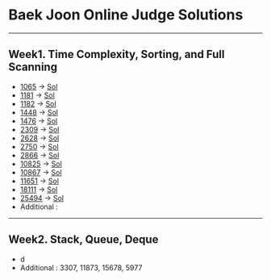 # Baek Joon Online Judge Solutions
---
## Week1. Time Complexity, Sorting, and Full Scanning
* [1065](https://www.acmicpc.net/problem/1065) → [Sol](https://github.com/JoonHyeok-hozy-Kim/algorithm_study/blob/main/BaekJoon/Solutions/Week1/Sol_01_220913_1065.py)
* [1181](https://www.acmicpc.net/problem/1181) → [Sol](https://github.com/JoonHyeok-hozy-Kim/algorithm_study/blob/main/BaekJoon/Solutions/Week1/Sol_02_220913_1181.py)
* [1182](https://www.acmicpc.net/problem/1182) → [Sol](https://github.com/JoonHyeok-hozy-Kim/algorithm_study/blob/main/BaekJoon/Solutions/Week1/Sol_03_220914_1182.py)
* [1448](https://www.acmicpc.net/problem/1448) → [Sol](https://github.com/JoonHyeok-hozy-Kim/algorithm_study/blob/main/BaekJoon/Solutions/Week1/Sol_04_220914_1448.py)
* [1476](https://www.acmicpc.net/problem/1476) → [Sol](https://github.com/JoonHyeok-hozy-Kim/algorithm_study/blob/main/BaekJoon/Solutions/Week1/Sol_05_220915_1476.py)
* [2309](https://www.acmicpc.net/problem/2309) → [Sol](https://github.com/JoonHyeok-hozy-Kim/algorithm_study/blob/main/BaekJoon/Solutions/Week1/Sol_06_220915_2309.py)
* [2628](https://www.acmicpc.net/problem/2628) → [Sol](https://github.com/JoonHyeok-hozy-Kim/algorithm_study/blob/main/BaekJoon/Solutions/Week1/Sol_07_220915_2628.py)
* [2750](https://www.acmicpc.net/problem/2750) → [Sol](https://github.com/JoonHyeok-hozy-Kim/algorithm_study/blob/main/BaekJoon/Solutions/Week1/Sol_08_220915_2750.py)
* [2866](https://www.acmicpc.net/problem/2866) → [Sol](https://github.com/JoonHyeok-hozy-Kim/algorithm_study/blob/main/BaekJoon/Solutions/Week1/Sol_09_220916_2866.py)
* [10825](https://www.acmicpc.net/problem/10825) → [Sol](https://github.com/JoonHyeok-hozy-Kim/algorithm_study/blob/main/BaekJoon/Solutions/Week1/Sol_10_220916_10825.py)
* [10867](https://www.acmicpc.net/problem/10867) → [Sol](https://github.com/JoonHyeok-hozy-Kim/algorithm_study/blob/main/BaekJoon/Solutions/Week1/Sol_11_220916_10867.py)
* [11651](https://www.acmicpc.net/problem/11651) → [Sol](https://github.com/JoonHyeok-hozy-Kim/algorithm_study/blob/main/BaekJoon/Solutions/Week1/Sol_12_220917_11651.py)
* [18111](https://www.acmicpc.net/problem/18111) → [Sol](https://github.com/JoonHyeok-hozy-Kim/algorithm_study/blob/main/BaekJoon/Solutions/Week1/Sol_13_220917_18111.py)
* [25494](https://www.acmicpc.net/problem/25494) → [Sol](https://github.com/JoonHyeok-hozy-Kim/algorithm_study/blob/main/BaekJoon/Solutions/Week1/Sol_01_220917_25494.py)
* Additional : 
---
## Week2. Stack, Queue, Deque
* d 
* Additional : 3307, 11873, 15678, 5977